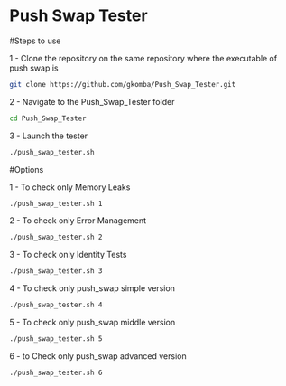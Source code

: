# Push Swap Tester

#Steps to use

1 - Clone the repository on the same repository where the executable of push swap is 
```bash
git clone https://github.com/gkomba/Push_Swap_Tester.git
```
2 - Navigate to the Push_Swap_Tester folder
```bash
cd Push_Swap_Tester
```
3 - Launch the tester
```bash
./push_swap_tester.sh
```
#Options

1 - To check only Memory Leaks
```bash
./push_swap_tester.sh 1
```
2 - To check only Error Management
```bash
./push_swap_tester.sh 2
```
3 - To check only Identity Tests
```bash
./push_swap_tester.sh 3
```
4 - To check only push_swap simple version
```bash
./push_swap_tester.sh 4
```
5 - To check only push_swap middle version
```bash
./push_swap_tester.sh 5
```
6 - to Check only push_swap advanced version
```bash
./push_swap_tester.sh 6
```

